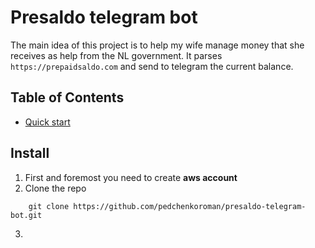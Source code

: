 # Presaldo telegram bot

The main idea of this project is to help my wife manage money that she receives as help from the NL government. It parses
`https://prepaidsaldo.com` and send to telegram the current balance.

## Table of Contents

- [Quick start](#install)


## Install
1. First and foremost you need to create **aws account**
2. Clone the repo 
```shell
    git clone https://github.com/pedchenkoroman/presaldo-telegram-bot.git
```
3.
